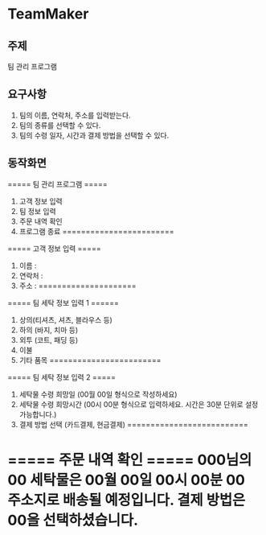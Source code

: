 # TeamMaker

## 주제 
팀 관리 프로그램

## 요구사항
1. 팀의 이름, 연락처, 주소를 입력받는다.
2. 팀의 종류를 선택할 수 있다.
3. 팀의 수령 일자, 시간과 결제 방법을 선택할 수 있다.

## 동작화면
===== 팀 관리 프로그램 =====
1. 고객 정보 입력
2. 팀 정보 입력
3. 주문 내역 확인
4. 프로그램 종료
========================


===== 고객 정보 입력 =====
1. 이름 :
2. 연락처 : 
3. 주소 :
=====================


===== 팀 세탁 정보 입력 1 ======
1. 상의(티셔츠, 셔츠, 블라우스 등)
2. 하의 (바지, 치마 등)
3. 외투 (코트, 패딩 등)
4. 이불 
5. 기타 품목
========================


===== 팀 세탁 정보 입력 2 =====
1. 세탁물 수령 희망일 
  (00월 00일 형식으로 작성하세요)
2. 세탁물 수령 희망시간 
  (00시 00분 형식으로 입력하세요. 시간은 30분 단위로 설정 가능합니다.)
3. 결제 방법 선택 (카드결제, 현금결제)
==========================


===== 주문 내역 확인 =====
000님의 00 세탁물은
00월 00일 00시 00분
00 주소지로 배송될 예정입니다.
결제 방법은 00을 선택하셨습니다.
=====================
